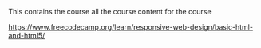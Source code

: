 This contains the course all the course content for the course

https://www.freecodecamp.org/learn/responsive-web-design/basic-html-and-html5/

